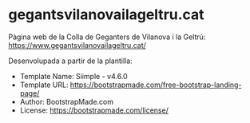 # gegantsvilanovailageltru.cat

Pàgina web de la Colla de Geganters de Vilanova i la Geltrú: https://www.gegantsvilanovailageltru.cat/

Desenvolupada a partir de la plantilla:

* Template Name: Siimple - v4.6.0
* Template URL: https://bootstrapmade.com/free-bootstrap-landing-page/
* Author: BootstrapMade.com
* License: https://bootstrapmade.com/license/
